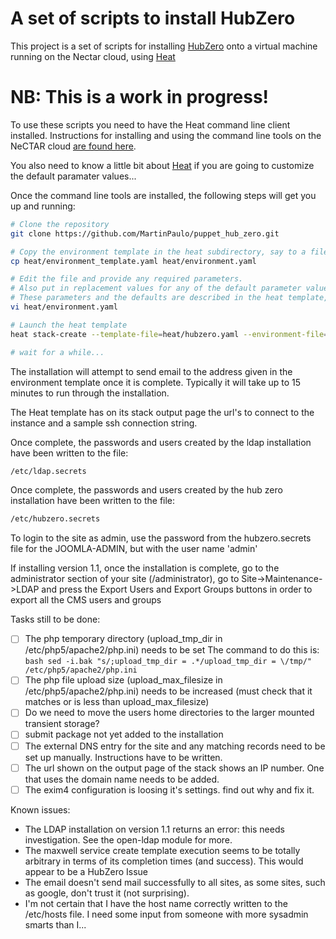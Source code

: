 A set of scripts to install HubZero
===================================

This project is a set of scripts for installing [HubZero](https://hubzero.org) onto a virtual machine
running on the Nectar cloud, using [Heat](https://support.rc.nectar.org.au/docs/heat)

# NB: This is a work in progress! #

To use these scripts you need to have the Heat command line client installed. Instructions for installing and using
the command line tools on the NeCTAR cloud [are found here](https://support.rc.nectar.org.au/docs/installing-command-line-tools).

You also need to know a little bit about [Heat](https://support.rc.nectar.org.au/docs/heat) if you are
going to customize the default paramater values...

Once the command line tools are installed, the following steps will get you up and running:

```bash
# Clone the repository
git clone https://github.com/MartinPaulo/puppet_hub_zero.git

# Copy the environment template in the heat subdirectory, say to a file named 'environment.yaml'
cp heat/environment_template.yaml heat/environment.yaml

# Edit the file and provide any required parameters.
# Also put in replacement values for any of the default parameter values that are not acceptable.
# These parameters and the defaults are described in the heat template, heat/hubzero.yaml
vi heat/environment.yaml

# Launch the heat template
heat stack-create --template-file=heat/hubzero.yaml --environment-file=heat/environment.yaml hubzero_1_3

# wait for a while...
```

The installation will attempt to send email to the address given in the environment template once it is complete.
Typically it will take up to 15 minutes to run through the installation.

The Heat template has on its stack output page the url's to connect to the instance and a sample ssh connection string.

Once complete, the passwords and users created by the ldap installation have been written to the file:

```bash
/etc/ldap.secrets
```
Once complete, the passwords and users created by the hub zero installation have been written to the file:

```bash
/etc/hubzero.secrets
```

To login to the site as admin, use the password from the hubzero.secrets file for the JOOMLA-ADMIN, but with the
user name 'admin'

If installing version 1.1, once the installation is complete, go to the administrator section of your site
(/administrator), go to Site->Maintenance->LDAP and press the Export Users and Export Groups buttons
in order to export all the CMS users and groups

Tasks still to be done:
- [ ] The php temporary directory (upload_tmp_dir in /etc/php5/apache2/php.ini) needs to be set
      The command to do this is:
      ```bash
      sed -i.bak "s/;upload_tmp_dir = .*/upload_tmp_dir = \/tmp/" /etc/php5/apache2/php.ini
      ```
- [ ] The php file upload size (upload_max_filesize in /etc/php5/apache2/php.ini) needs to be increased
      (must check that it matches or is less than upload_max_filesize)
- [ ] Do we need to move the users home directories to the larger mounted transient storage?
- [ ] submit package not yet added to the installation
- [ ] The external DNS entry for the site and any matching records need to be set up manually. Instructions have to be written.
- [ ] The url shown on the output page of the stack shows an IP number. One that uses the domain name needs to be added.
- [ ] The exim4 configuration is loosing it's settings. find out why and fix it.

Known issues:
- The LDAP installation on version 1.1 returns an error: this needs investigation. See the open-ldap module for more.
- The maxwell service create template execution seems to be totally arbitrary in terms of its completion times
  (and success). This would appear to be a HubZero Issue
- The email doesn't send mail successfully to all sites, as some sites, such as google,  don't trust it (not surprising).
- I'm not certain that I have the host name correctly written to the /etc/hosts file. I need some input from someone
  with more sysadmin smarts than I...